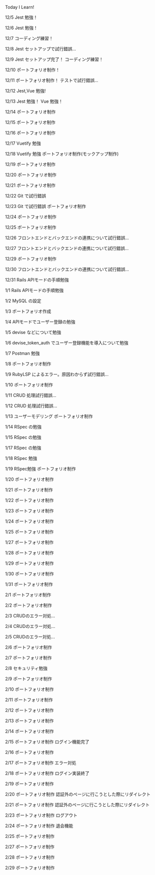 Today I Learn!

12/5
Jest 勉強！

12/6
Jest 勉強！

12/7
コーディング練習！

12/8
Jest セットアップで試行錯誤...

12/9
Jest セットアップ完了！
コーディング練習！

12/10
ポートフォリオ制作！

12/11
ポートフォリオ制作！
テストで試行錯誤...

12/12
Jest,Vue 勉強!

12/13
Jest 勉強！
Vue 勉強！

12/14
ポートフォリオ制作

12/15
ポートフォリオ制作

12/16
ポートフォリオ制作

12/17
Vuetify 勉強

12/18
Vuetify 勉強
ポートフォリオ制作(モックアップ制作)

12/19
ポートフォリオ制作

12/20
ポートフォリオ制作

12/21
ポートフォリオ制作

12/22
Git で試行錯誤

12/23
Git で試行錯誤
ポートフォリオ制作

12/24
ポートフォリオ制作

12/25
ポートフォリオ制作

12/26
フロントエンドとバックエンドの連携について試行錯誤...

12/27
フロントエンドとバックエンドの連携について試行錯誤...

12/29
ポートフォリオ制作

12/30
フロントエンドとバックエンドの連携について試行錯誤...

12/31
Rails APIモードの手順勉強

1/1
Rails APIモードの手順勉強

1/2
MySQL の設定

1/3
ポートフォリオ作成

1/4
APIモードでユーザー登録の勉強

1/5
devise などについて勉強

1/6
devise_token_auth でユーザー登録機能を導入について勉強

1/7
Postman 勉強

1/8
ポートフォリオ制作

1/9
RubyLSP によるエラー。原因わからず試行錯誤...

1/10
ポートフォリオ制作

1/11
CRUD 処理試行錯誤...

1/12
CRUD 処理試行錯誤...

1/13
ユーザーモデリング
ポートフォリオ制作

1/14
RSpec の勉強

1/15
RSpec の勉強

1/17
RSpec の勉強

1/18
RSpec 勉強

1/19
RSpec勉強
ポートフォリオ制作

1/20
ポートフォリオ制作

1/21
ポートフォリオ制作

1/22
ポートフォリオ制作

1/23
ポートフォリオ制作

1/24
ポートフォリオ制作

1/25
ポートフォリオ制作

1/27
ポートフォリオ制作

1/28
ポートフォリオ制作

1/29
ポートフォリオ制作

1/30
ポートフォリオ制作

1/31
ポートフォリオ制作

2/1
ポートフォリオ制作

2/2
ポートフォリオ制作

2/3
CRUDのエラー対処...

2/4
CRUDのエラー対処...

2/5 
CRUDのエラー対処...

2/6
ポートフォリオ制作

2/7
ポートフォリオ制作

2/8
セキュリティ勉強

2/9
ポートフォリオ制作

2/10
ポートフォリオ制作

2/11
ポートフォリオ制作

2/12
ポートフォリオ制作

2/13
ポートフォリオ制作

2/14
ポートフォリオ制作

2/15
ポートフォリオ制作
ログイン機能完了

2/16
ポートフォリオ制作

2/17
ポートフォリオ制作
エラー対処

2/18
ポートフォリオ制作
ログイン実装終了

2/19
ポートフォリオ制作

2/20
ポートフォリオ制作
認証外のページに行こうとした際にリダイレクト

2/21
ポートフォリオ制作
認証外のページに行こうとした際にリダイレクト

2/23
ポートフォリオ制作
ログアウト

2/24
ポートフォリオ制作
退会機能

2/25
ポートフォリオ制作

2/27
ポートフォリオ制作

2/28
ポートフォリオ制作

2/29
ポートフォリオ制作